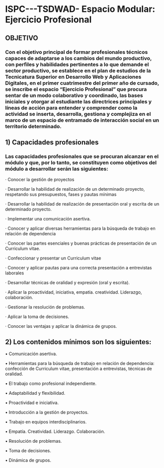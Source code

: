 # ISPC---TSDWAD- Espacio Modular: Ejercicio Profesional


## OBJETIVO

### Con el objetivo principal de  formar profesionales técnicos capaces de adaptarse a los cambios del mundo productivo, con perfiles y habilidades pertinentes a lo que demande el sector productivo, se establece en el plan de estudios de la Tecnicatura Superior en Desarrollo Web y Aplicaciones Digitales, en el primer cuatrimestre del primer año de cursado, se inscribe el espacio “Ejercicio Profesional” que procura sentar de un modo colaborativo y coordinado, las bases iniciales y otorgar al estudiante las directrices principales y líneas de acción para entender y comprender como la actividad se inserta, desarrolla, gestiona y complejiza en el marco de un espacio de entramado de interacción social en un territorio determinado.

## 1) Capacidades profesionales
### Las capacidades profesionales que se procuran alcanzar en el módulo y que, por Io tanto, se constituyen como objetivos del módulo a desarrollar serán las siguientes:

·         Conocer la gestión de proyectos

·         Desarrollar la habilidad de realización de un determinado proyecto, respetando sus presupuestos, fases y pautas mínimas

·         Desarrollar la habilidad de realización de presentación oral y escrita de un determinado proyecto.

·         Implementar una comunicación asertiva.

·         Conocer y aplicar diversas herramientas para la búsqueda de trabajo en relación de dependencia

·         Conocer las partes esenciales y buenas prácticas de presentación de un Curriculum vitae.

·         Confeccionar y presentar un Curriculum vitae

·         Conocer y aplicar pautas para una correcta presentación a entrevistas laborales

·         Desarrollar técnicas de oralidad y expresión (oral y escrita).

·         Aplicar la proactividad, iniciativa, empatía. creatividad. Liderazgo, colaboración.

·         Gestionar la resolución de problemas.

·         Aplicar la toma de decisiones.

·         Conocer las ventajas y aplicar la dinámica de grupos.

## 2) Los contenidos mínimos son los siguientes:

•             Comunicación asertiva.

•             Herramientas para la búsqueda de trabajo en relación de dependencia: confección de Curriculum vitae, presentación a entrevistas, técnicas de oralidad.

•             El trabajo como profesional independiente.

•             Adaptabilidad y flexibilidad.

•             Proactividad e iniciativa.

•             Introducción a la gestión de proyectos.

•             Trabajo en equipos interdisciplinarios.

•             Empatía. Creatividad. Liderazgo. Colaboración.

•             Resolución de problemas.

•             Toma de decisiones.

•             Dinámica de grupos.


